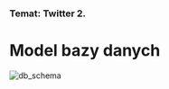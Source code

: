 ### Temat: Twitter 2.

# Model bazy danych
![db_schema](https://user-images.githubusercontent.com/75886065/196177218-681bd057-9023-4436-9a11-e548d6855b81.png)

